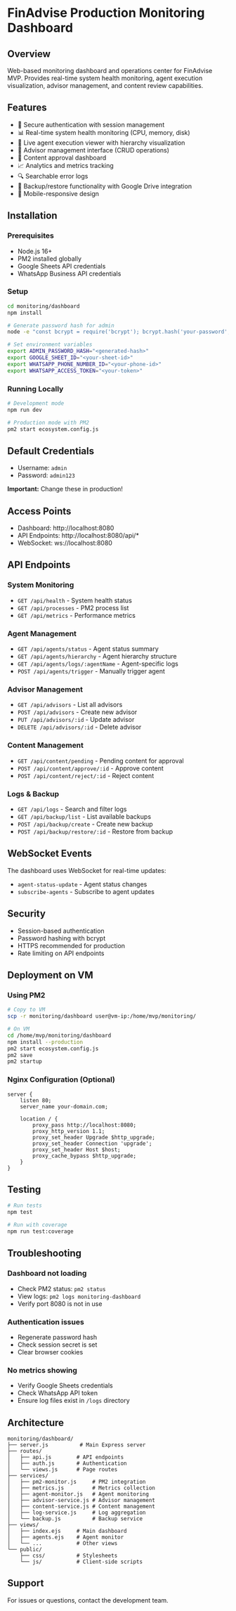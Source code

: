 # FinAdvise Production Monitoring Dashboard

## Overview
Web-based monitoring dashboard and operations center for FinAdvise MVP. Provides real-time system health monitoring, agent execution visualization, advisor management, and content review capabilities.

## Features
- 🔐 Secure authentication with session management
- 📊 Real-time system health monitoring (CPU, memory, disk)
- 🤖 Live agent execution viewer with hierarchy visualization
- 👥 Advisor management interface (CRUD operations)
- 📝 Content approval dashboard
- 📈 Analytics and metrics tracking
- 🔍 Searchable error logs
- 💾 Backup/restore functionality with Google Drive integration
- 📱 Mobile-responsive design

## Installation

### Prerequisites
- Node.js 16+
- PM2 installed globally
- Google Sheets API credentials
- WhatsApp Business API credentials

### Setup
```bash
cd monitoring/dashboard
npm install

# Generate password hash for admin
node -e "const bcrypt = require('bcrypt'); bcrypt.hash('your-password', 10).then(h => console.log(h));"

# Set environment variables
export ADMIN_PASSWORD_HASH="<generated-hash>"
export GOOGLE_SHEET_ID="<your-sheet-id>"
export WHATSAPP_PHONE_NUMBER_ID="<your-phone-id>"
export WHATSAPP_ACCESS_TOKEN="<your-token>"
```

### Running Locally
```bash
# Development mode
npm run dev

# Production mode with PM2
pm2 start ecosystem.config.js
```

## Default Credentials
- Username: `admin`
- Password: `admin123`

**Important:** Change these in production!

## Access Points
- Dashboard: http://localhost:8080
- API Endpoints: http://localhost:8080/api/*
- WebSocket: ws://localhost:8080

## API Endpoints

### System Monitoring
- `GET /api/health` - System health status
- `GET /api/processes` - PM2 process list
- `GET /api/metrics` - Performance metrics

### Agent Management
- `GET /api/agents/status` - Agent status summary
- `GET /api/agents/hierarchy` - Agent hierarchy structure
- `GET /api/agents/logs/:agentName` - Agent-specific logs
- `POST /api/agents/trigger` - Manually trigger agent

### Advisor Management
- `GET /api/advisors` - List all advisors
- `POST /api/advisors` - Create new advisor
- `PUT /api/advisors/:id` - Update advisor
- `DELETE /api/advisors/:id` - Delete advisor

### Content Management
- `GET /api/content/pending` - Pending content for approval
- `POST /api/content/approve/:id` - Approve content
- `POST /api/content/reject/:id` - Reject content

### Logs & Backup
- `GET /api/logs` - Search and filter logs
- `GET /api/backup/list` - List available backups
- `POST /api/backup/create` - Create new backup
- `POST /api/backup/restore/:id` - Restore from backup

## WebSocket Events
The dashboard uses WebSocket for real-time updates:
- `agent-status-update` - Agent status changes
- `subscribe-agents` - Subscribe to agent updates

## Security
- Session-based authentication
- Password hashing with bcrypt
- HTTPS recommended for production
- Rate limiting on API endpoints

## Deployment on VM

### Using PM2
```bash
# Copy to VM
scp -r monitoring/dashboard user@vm-ip:/home/mvp/monitoring/

# On VM
cd /home/mvp/monitoring/dashboard
npm install --production
pm2 start ecosystem.config.js
pm2 save
pm2 startup
```

### Nginx Configuration (Optional)
```nginx
server {
    listen 80;
    server_name your-domain.com;
    
    location / {
        proxy_pass http://localhost:8080;
        proxy_http_version 1.1;
        proxy_set_header Upgrade $http_upgrade;
        proxy_set_header Connection 'upgrade';
        proxy_set_header Host $host;
        proxy_cache_bypass $http_upgrade;
    }
}
```

## Testing
```bash
# Run tests
npm test

# Run with coverage
npm run test:coverage
```

## Troubleshooting

### Dashboard not loading
- Check PM2 status: `pm2 status`
- View logs: `pm2 logs monitoring-dashboard`
- Verify port 8080 is not in use

### Authentication issues
- Regenerate password hash
- Check session secret is set
- Clear browser cookies

### No metrics showing
- Verify Google Sheets credentials
- Check WhatsApp API token
- Ensure log files exist in `/logs` directory

## Architecture
```
monitoring/dashboard/
├── server.js          # Main Express server
├── routes/
│   ├── api.js        # API endpoints
│   ├── auth.js       # Authentication
│   └── views.js      # Page routes
├── services/
│   ├── pm2-monitor.js     # PM2 integration
│   ├── metrics.js         # Metrics collection
│   ├── agent-monitor.js   # Agent monitoring
│   ├── advisor-service.js # Advisor management
│   ├── content-service.js # Content management
│   ├── log-service.js     # Log aggregation
│   └── backup.js          # Backup service
├── views/
│   ├── index.ejs     # Main dashboard
│   ├── agents.ejs    # Agent monitor
│   └── ...           # Other views
└── public/
    ├── css/          # Stylesheets
    └── js/           # Client-side scripts
```

## Support
For issues or questions, contact the development team.
